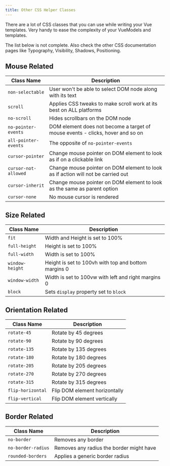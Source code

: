 ```yaml
---
title: Other CSS Helper Classes
---
```

There are a lot of CSS classes that you can use while writing your Vue templates. Very handy to ease the complexity of your VueModels and templates.

The list below is not complete. Also check the other CSS documentation pages like Typography, Visibility, Shadows, Positioning.

## Mouse Related

| Class Name | Description |
| --- | --- |
| `non-selectable` | User won't be able to select DOM node along with its text |
| `scroll` | Applies CSS tweaks to make scroll work at its best on ALL platforms |
| `no-scroll` | Hides scrollbars on the DOM node |
| `no-pointer-events` | DOM element does not become a target of mouse events - clicks, hover and so on |
| `all-pointer-events` | The opposite of `no-pointer-events` |
| `cursor-pointer` | Change mouse pointer on DOM element to look as if on a clickable link |
| `cursor-not-allowed` | Change mouse pointer on DOM element to look as if action will not be carried out |
| `cursor-inherit` | Change mouse pointer on DOM element to look as the same as parent option |
| `cursor-none` | No mouse cursor is rendered |

## Size Related
| Class Name | Description |
| --- | --- |
| `fit` | Width and Height is set to 100% |
| `full-height` | Height is set to 100% |
| `full-width` | Width is set to 100% |
| `window-height` | Height is set to 100vh with top and bottom margins 0 |
| `window-width` | Width is set to 100vw with left and right margins 0 |
| `block` | Sets `display` property set to `block` |

## Orientation Related
| Class Name | Description |
| --- | --- |
| `rotate-45` | Rotate by 45 degrees |
| `rotate-90` | Rotate by 90 degrees |
| `rotate-135` | Rotate by 135 degrees |
| `rotate-180` | Rotate by 180 degrees |
| `rotate-205` | Rotate by 205 degrees |
| `rotate-270` | Rotate by 270 degrees |
| `rotate-315` | Rotate by 315 degrees |
| `flip-horizontal` | Flip DOM element horizontally |
| `flip-vertical` | Flip DOM element vertically |

## Border Related
| Class Name | Description |
| --- | --- |
| `no-border` | Removes any border |
| `no-border-radius` | Removes any radius the border might have |
| `rounded-borders` | Applies a generic border radius |


